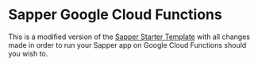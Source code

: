 # Sapper Google Cloud Functions

This is a modified version of the [Sapper Starter Template](https://github.com/sveltejs/sapper-template) with all changes made in order to run your Sapper app on Google Cloud Functions should you wish to.
